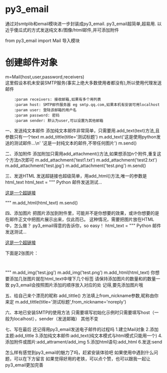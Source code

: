 # py3_email
通过对smtplib和email模块进一步封装成py3_email. 
py3_email超简单,超易用. 以近乎傻瓜式的方式发送纯文本/图像/html邮件,并可添加附件

from py3_email import Mail 导入模块

# 创建邮件对象
m=Mail(host,user,password,receivers)  
这里假设本机未安装SMTP服务(事实上绝大多数使用者都没有),所以使用代理发送邮件

        :param receivers: 接收邮箱,如果有多个用列表
        :param host: SMTP邮件服务器 eg smtp.qq.com,如果本机有安装可用localhost
        :param user: 登陆该邮箱的用户名
        :param password: 密码
        :param sender: 默认为user,可以设置为其他邮箱

一、发送纯文本邮件
添加纯文本邮件非常简单，只需要用.add_text(text)方法,且参数只有一个text
m.add_tittle(title='测试标题')
m.add_text('这是使用python发送的测试邮件...\n'
           '这是一封纯文本的邮件,不带任何图片')
m.send()
        

二、添加附件
添加附加只需用add_attachment()方法,如果想添加n个附件,重复这个方法n次即可
m.add_attachment('test1.txt')
m.add_attachment('test2.txt')
m.add_attachment('test.jpg')
m.add_attachment('test.png')
m.send()

三、发送HTML
发送超链接也超级简单，用add_html()方法,唯一的参数是html_text
html_text = """
<h>Python 邮件发送测试...</h>
<p><a href="https://github.com/vfrtgb158/email/tree/master">这是一个超链接</a></p>
"""
m.add_html(html_text)
m.send()

四、添加图片
把图片添加到附件里，可能并不是你想要的效果，或许你想要的是在邮件正文中把图片展示出来，仅此而已。
这种情况，需要把图片放在HTML中，怎么做？
py3_email得意的告诉你，so easy！
html_text = """
        <h>Python 邮件发送测试...</h>
        <p><a href="https://github.com/vfrtgb158/email/tree/master">这是一个超链接</a></p>
        <p>下面是2张图片：</p>
        <p><img></p>
        <p><img></p>
        """
m.add_img('test.jpg')
m.add_img('test.png')
m.add_html(html_text)
你想要添加几张图片就在html_text中埋下几个<img>标签
请保持添加图片的数量和<img>的数量一致
py3_email会按照图片添加的顺序放入对应的<img>处
记得,要先添加图片哦

五、给自己来个漂亮的昵称
add_tittle() 方法填上from_nickname参数,昵称由你来定
m.add_tittle(title='测试标题',from_nickname='noreply')

六、本地已安装SMTP的使用方法
只需要填写初始化示例时只需要填写host（一般为localhost），sender（发送邮箱）
其他不变

七、写在最后
还记得用py3_email发送电子邮件的过程吗
1.建立Mail对象
2.添加主题:add_tittle
3.添加纯文本邮件:add_text(纯文本模式与html模式只能用一个)
4.添加附件或图片:add_attrament/add_img
5.添加html语句:add_html
6.发送:send


怎么样有感觉到py3_email的魅力了吗，赶紧安装体验吧
如果使用中遇到什么问题，可以在下方留言
如果觉得好用的老铁，可以点个赞，也可以跟我一起让py3_email更加完善
